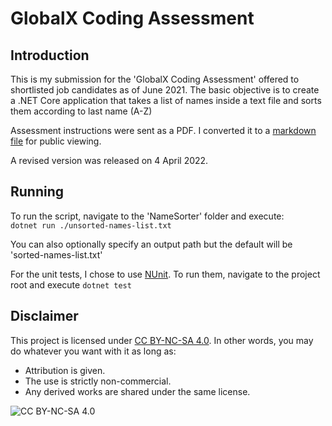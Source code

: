 # GlobalX Coding Assessment

## Introduction
This is my submission for the 'GlobalX Coding Assessment' offered to shortlisted job candidates as of June 2021. The basic objective is to create a .NET Core application that takes a list of names inside a text file and sorts them according to last name (A-Z)

Assessment instructions were sent as a PDF. I converted it to a [markdown file](./instructions.md) for public viewing.

A revised version was released on 4 April 2022.

## Running

To run the script, navigate to the 'NameSorter' folder and execute:  
`dotnet run ./unsorted-names-list.txt`

You can also optionally specify an output path but the default will be 'sorted-names-list.txt'

For the unit tests, I chose to use [NUnit](https://docs.microsoft.com/en-us/dotnet/core/testing/unit-testing-with-nunit). To run them, navigate to the project root and execute `dotnet test`

## Disclaimer

This project is licensed under [CC BY-NC-SA 4.0](https://creativecommons.org/licenses/by-nc-sa/4.0/). In other words, you may do whatever you want with it as long as:

* Attribution is given.
* The use is strictly non-commercial.
* Any derived works are shared under the same license.


![CC BY-NC-SA 4.0](https://i.creativecommons.org/l/by-nc-sa/4.0/88x31.png)
